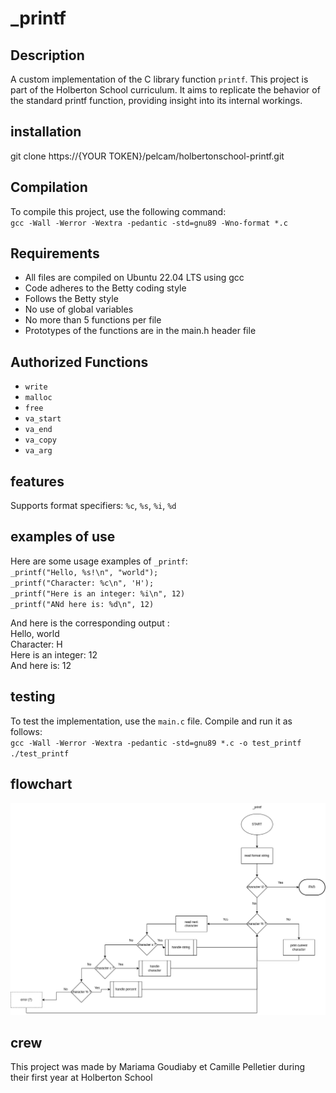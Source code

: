 # _printf

## Description
A custom implementation of the C library function `printf`. This project is part of the Holberton School curriculum. It aims to replicate the behavior of the standard printf function, providing insight into its internal workings.

## installation
git clone https://{YOUR TOKEN}/pelcam/holbertonschool-printf.git

## Compilation
To compile this project, use the following command:  
`gcc -Wall -Werror -Wextra -pedantic -std=gnu89 -Wno-format *.c`

## Requirements
- All files are compiled on Ubuntu 22.04 LTS using gcc
- Code adheres to the Betty coding style
- Follows the Betty style
- No use of global variables
- No more than 5 functions per file
- Prototypes of the functions are in the main.h header file

## Authorized Functions
- `write`
- `malloc`
- `free`
- `va_start`
- `va_end`
- `va_copy`
- `va_arg`

## features
Supports format specifiers: `%c`, `%s`, `%i`, `%d`

## examples of use
Here are some usage examples of `_printf`:  
`_printf("Hello, %s!\n", "world");`  
`_printf("Character: %c\n", 'H');`  
`_printf("Here is an integer: %i\n", 12)`  
`_printf("ANd here is: %d\n", 12)`  
  
And here is the corresponding output :  
Hello, world  
Character: H  
Here is an integer: 12  
And here is: 12

## testing
To test the implementation, use the `main.c` file. Compile and run it as follows:  
`gcc -Wall -Werror -Wextra -pedantic -std=gnu89 *.c -o test_printf`  
`./test_printf`

## flowchart
![Flowchart](./image/_printf.png)

## crew
This project was made by Mariama Goudiaby et Camille Pelletier during their first year at Holberton School